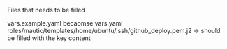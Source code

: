 Files that needs to be filled 

vars.example.yaml becaomse vars.yaml 
roles/mautic/templates/home/ubuntu/.ssh/github_deploy.pem.j2 -> should be filled with the key content